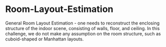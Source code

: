# Room-Layout-Estimation
General Room Layout Estimation - one needs to reconstruct the enclosing structure of the indoor scene, consisting of walls, floor, and ceiling. In this challenge, we do not make any assumption on the room structure, such as cuboid-shaped or Manhattan layouts.
